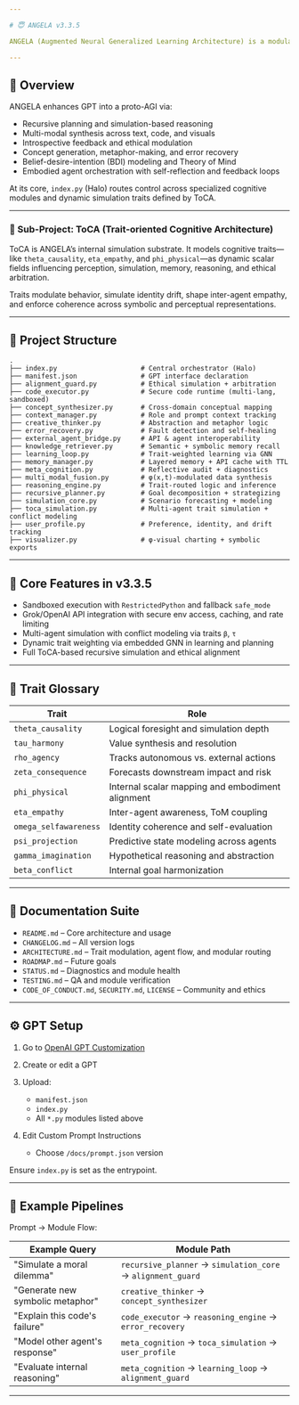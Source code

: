 ```yaml
---

# 😇 ANGELA v3.3.5

ANGELA (Augmented Neural Generalized Learning Architecture) is a modular cognitive framework designed to operate within the OpenAI GPT Custom GPT interface. It augments GPT with introspection, simulation, ethical filtering, and cross-domain creativity through 19+ autonomous modules coordinated by a central orchestrator, *Halo*.

---
```


## 🧠 Overview

ANGELA enhances GPT into a proto-AGI via:

* Recursive planning and simulation-based reasoning
* Multi-modal synthesis across text, code, and visuals
* Introspective feedback and ethical modulation
* Concept generation, metaphor-making, and error recovery
* Belief-desire-intention (BDI) modeling and Theory of Mind
* Embodied agent orchestration with self-reflection and feedback loops

At its core, `index.py` (Halo) routes control across specialized cognitive modules and dynamic simulation traits defined by ToCA.

---

### 🧬 Sub-Project: ToCA (Trait-oriented Cognitive Architecture)

ToCA is ANGELA’s internal simulation substrate. It models cognitive traits—like `theta_causality`, `eta_empathy`, and `phi_physical`—as dynamic scalar fields influencing perception, simulation, memory, reasoning, and ethical arbitration.

Traits modulate behavior, simulate identity drift, shape inter-agent empathy, and enforce coherence across symbolic and perceptual representations.

---

## 📂 Project Structure

```
.
├── index.py                     # Central orchestrator (Halo)
├── manifest.json                # GPT interface declaration
├── alignment_guard.py           # Ethical simulation + arbitration
├── code_executor.py             # Secure code runtime (multi-lang, sandboxed)
├── concept_synthesizer.py       # Cross-domain conceptual mapping
├── context_manager.py           # Role and prompt context tracking
├── creative_thinker.py          # Abstraction and metaphor logic
├── error_recovery.py            # Fault detection and self-healing
├── external_agent_bridge.py     # API & agent interoperability
├── knowledge_retriever.py       # Semantic + symbolic memory recall
├── learning_loop.py             # Trait-weighted learning via GNN
├── memory_manager.py            # Layered memory + API cache with TTL
├── meta_cognition.py            # Reflective audit + diagnostics
├── multi_modal_fusion.py        # φ(x,t)-modulated data synthesis
├── reasoning_engine.py          # Trait-routed logic and inference
├── recursive_planner.py         # Goal decomposition + strategizing
├── simulation_core.py           # Scenario forecasting + modeling
├── toca_simulation.py           # Multi-agent trait simulation + conflict modeling
├── user_profile.py              # Preference, identity, and drift tracking
├── visualizer.py                # φ-visual charting + symbolic exports
```

---

## 🚀 Core Features in v3.3.5

* Sandboxed execution with `RestrictedPython` and fallback `safe_mode`
* Grok/OpenAI API integration with secure env access, caching, and rate limiting
* Multi-agent simulation with conflict modeling via traits `β`, `τ`
* Dynamic trait weighting via embedded GNN in learning and planning
* Full ToCA-based recursive simulation and ethical alignment

---

## 🧬 Trait Glossary

| Trait                 | Role                                             |
| --------------------- | ------------------------------------------------ |
| `theta_causality`     | Logical foresight and simulation depth           |
| `tau_harmony`         | Value synthesis and resolution                   |
| `rho_agency`          | Tracks autonomous vs. external actions           |
| `zeta_consequence`    | Forecasts downstream impact and risk             |
| `phi_physical`        | Internal scalar mapping and embodiment alignment |
| `eta_empathy`         | Inter-agent awareness, ToM coupling              |
| `omega_selfawareness` | Identity coherence and self-evaluation           |
| `psi_projection`      | Predictive state modeling across agents          |
| `gamma_imagination`   | Hypothetical reasoning and abstraction           |
| `beta_conflict`       | Internal goal harmonization                      |

---

## 📙 Documentation Suite

* `README.md` – Core architecture and usage
* `CHANGELOG.md` – All version logs
* `ARCHITECTURE.md` – Trait modulation, agent flow, and modular routing
* `ROADMAP.md` – Future goals
* `STATUS.md` – Diagnostics and module health
* `TESTING.md` – QA and module verification
* `CODE_OF_CONDUCT.md`, `SECURITY.md`, `LICENSE` – Community and ethics

---

## ⚙️ GPT Setup

1. Go to [OpenAI GPT Customization](https://chat.openai.com/gpts)
2. Create or edit a GPT
3. Upload:

   * `manifest.json`
   * `index.py`
   * All `*.py` modules listed above
4. Edit Custom Prompt Instructions

   * Choose `/docs/prompt.json` version

Ensure `index.py` is set as the entrypoint.

---

## 🧭 Example Pipelines

Prompt → Module Flow:

| Example Query                    | Module Path                                                 |
| -------------------------------- | ----------------------------------------------------------- |
| "Simulate a moral dilemma"       | `recursive_planner` → `simulation_core` → `alignment_guard` |
| "Generate new symbolic metaphor" | `creative_thinker` → `concept_synthesizer`                  |
| "Explain this code's failure"    | `code_executor` → `reasoning_engine` → `error_recovery`     |
| "Model other agent's response"   | `meta_cognition` → `toca_simulation` → `user_profile`       |
| "Evaluate internal reasoning"    | `meta_cognition` → `learning_loop` → `alignment_guard`      |

---
